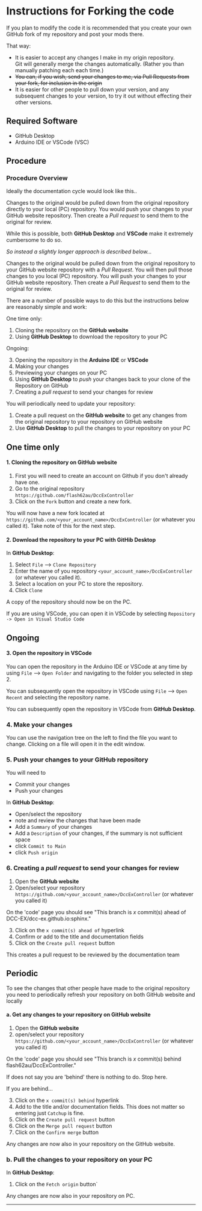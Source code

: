 # Instructions for Forking the code

If you plan to modify the code it is recommended that you create your own GitHub fork of my repository and post your mods there.

That way:

* It is easier to accept any changes I make in my origin repository. </br> Git will generally merge the changes automatically. (Rather you than manually patching each each time.)
* ~~You can, if you wish, send your changes to me, via Pull Requests from your fork, for inclusion in the origin~~
* It is easier for other people to pull down your version, and any subsequent changes to your version, to try it out without effecting their other versions. 

## Required Software

* GitHub Desktop
* Arduino IDE or VSCode (VSC)

## Procedure

### Procedure Overview

Ideally the documentation cycle would look like this..

Changes to the original would be pulled down from the original repository directly to your local (PC) repository.  You would push your changes to your GitHub website repository. Then create a *Pull request* to send them to the original for review.

While this is possible, both **GitHub Desktop** and **VSCode** make it extremely cumbersome to do so.

*So instead a slightly longer approach is described below...*

Changes to the original would be pulled down from the original repository to your GitHub website repository with a *Pull Request*.  You will then pull those changes to you local (PC) repository. You will push your changes to your GitHub website repository. Then create a *Pull Request* to send them to the original for review.

There are a number of possible ways to do this but the instructions below are reasonably simple and work:

One time only:

1. Cloning the repository on the **GitHub website**
2. Using **GitHub Desktop** to download the repository to your PC

Ongoing:

3. Opening the repository in the **Arduino IDE** or **VSCode**
4. Making your changes
5. Previewing your changes on your PC
6. Using **GitHub Desktop** to *push* your changes back to your clone of the Repository on GitHub
7. Creating a *pull request* to send your changes for review

You will periodically need to update your repository:

1. Create a pull request on the **GitHub website** to get any changes from the original repository to your repository on GitHub website
2. Use **GitHub Desktop** to pull the changes to your repository on your PC

One time only
----

#### 1. Cloning the repository on GitHub website

1. First you will need to create an account on Github if you don't already have one.
2. Go to the original repository ``https://github.com/flash62au/DccExController``
3. Click on the `Fork` button and create a new fork.

You will now have a new fork located at ``https://github.com/<your_account_name>/DccExController`` (or whatever you called it).  Take note of this for the next step.


#### 2. Download the repository to your PC with GitHib Desktop

In **GitHub Desktop**:

1. Select `File` --> `Clone Repository`
2. Enter the name of you repository ``<your_account_name>/DccExController`` (or whatever you called it).
3. Select a location on your PC to store the repository.
4. Click `Clone`

A copy of the repository should now be on the PC.

If you are using VSCode, you can open it in VSCode by selecting ``Repository -> Open in Visual Studio Code``

Ongoing
-------

#### 3. Open the repository in VSCode

You can open the repository in the Arduino IDE or VSCode at any time by using `File` --> `Open Folder` and navigating to the folder you selected in step 2.

You can subsequently open the repository in VSCode using `File` --> `Open Recent` and selecting the repository name.

You can subsequently open the repository in VSCode from **GitHub Desktop**.

### 4. Make your changes

You can use the navigation tree on the left to find the file you want to change. Clicking on a file will open it in the edit window.

### 5. Push your changes to your GitHub repository

You will need to

* Commit your changes
* Push your changes

In **GitHub Desktop**:

* Open/select the repository
* note and review the changes that have been made
* Add a ``Summary`` of your changes
* Add a ``Description`` of your changes, if the summary is not sufficient space
* click `Commit to Main`
* click `Push origin`

### 6. Creating a *pull request* to send your changes for review

1. Open the **GitHub website**
2. Open/select your repository ``https://github.com/<your_account_name>/DccExController`` (or whatever you called it)

On the 'code' page you should see "This branch is *x* commit(s) ahead of DCC-EX/dcc-ex.github.io:sphinx."

3. Click on the `x commit(s) ahead of` hyperlink
5. Confirm or add to the title and documentation fields
6. Click on the `Create pull request` button

This creates a pull request to be reviewed by the documentation team

Periodic
---------

To see the changes that other people have made to the original repository you need to periodically refresh your repository on both GitHub website and locally 

#### a. Get any changes to your repository on GitHub website

1. Open the **GitHub website**
2. open/select your repository ``https://github.com/<your_account_name>/DccExController`` (or whatever you called it)

On the 'code' page you should see "This branch is *x* commit(s) behind flash62au/DccExController."

If does not say you are 'behind' there is nothing to do.  Stop here.

If you are behind...

3. Click on the `x commit(s) behind` hyperlink
5. Add to the title and/or documentation fields.  This does not matter so entering just ``Catchup`` is fine.
6. Click on the `Create pull request` button
7. Click on the `Merge pull request` button
7. Click on the `Confirm merge` button

Any changes are now also in your repository on the GitHub website.

### b. Pull the changes to your repository on your PC

In **GitHub Desktop**:

1. Click on the `Fetch origin` button`

Any changes are now also in your repository on PC.

----